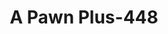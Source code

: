 ---
f_zip-code: 17401
f_state-code: PA
title: A Pawn Plus-448
f_phone: 717-812-8800
f_city-only: York
f_address: 123 W Market Street York
f_location-unique-id: '448'
slug: a-pawn-plus-448
updated-on: '2024-05-30T13:46:58.046Z'
created-on: '2024-05-30T13:36:59.803Z'
published-on: '2024-05-30T13:54:32.469Z'
f_city-state: cms/city/york-pa.md
f_company: cms/company/a-pawn-plus.md
f_state: cms/state/pennsylvania.md
layout: '[payday-loan].html'
tags: payday-loan
---